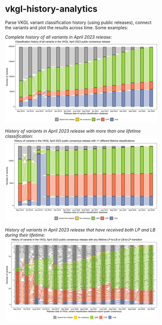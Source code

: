 # vkgl-history-analytics
Parse VKGL variant classification history (using public releases), connect the variants and plot the results across time.
Some examples:

_Complete history of all variants in April 2023 release:_
![VKGL-Jan2023](img/vkgl-apr2023.png)

_History of variants in April 2023 release with more than one lifetime classification:_ 
![VKGL-Jan2023](img/vkgl-apr2023-gt1clsf.png)

_History of variants in April 2023 release that have received both LP and LB during their lifetime:_
![VKGL-Jan2023](img/vkgl-apr2023-lp-lb-trans.png)
